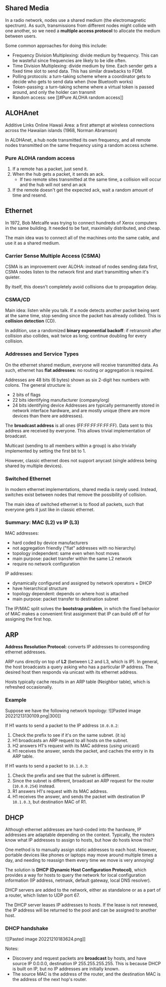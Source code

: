 ## Shared Media
In a radio network, nodes use a shared medium (the electromagnetic spectrum). As such, transmissions from different nodes might collide with one another, so we need a **multiple access protocol** to allocate the medium between users.

Some common approaches for doing this include:
 - Frequency Division Multiplexing: divide medium by frequency. This can be wasteful since frequencies are likely to be idle often.
 - Time Division Multiplexing: divide medium by time. Each sender gets a fixed time slot to send data. This has similar drawbacks to FDM.
 - Polling protocols: a turn-taking scheme where a coordinator gets to decide who gets to send data when (how Bluetooth works)
 - Token-passing: a turn-taking scheme where a virtual token is passed around, and only the holder can transmit
 - Random access: see [[#Pure ALOHA random access]]

## ALOHAnet
Additive Links Online Hawaii Area: a first attempt at wireless connections across the Hawaiian islands (1968, Norman Abramson)

In ALOHAnet, a hub node transmitted its own frequency, and all remote nodes transmitted on the same frequency using a random access scheme.

### Pure ALOHA random access
1. If a remote has a packet, just send it.
2. When the hub gets a packet, it sends an ack.
	- If two remote sites transmitted at the same time, a collision will occur and the hub will not send an ack
3. If the remote doesn't get the expected ack, wait a random amount of time and resend.

## Ethernet
In 1972, Bob Metcalfe was trying to connect hundreds of Xerox computers in the same building. It needed to be fast, maximially distributed, and cheap. 

The main idea was to connect all of the machines onto the same cable, and use it as a shared medium.

### Carrier Sense Multiple Access (CSMA)
CSMA is an improvement over ALOHA: instead of nodes sending data first, CSMA nodes listen to the network first and start transmitting when it's quieter.

By itself, this doesn't completely avoid collisions due to propagation delay.

### CSMA/CD
Main idea: listen while you talk. If a node detects another packet being sent at the same time, stop sending since the packet has already collided. This is **collision detection** (CD).

In addition, use a randomized **binary exponential backoff**: if retransmit after collision also collides, wait twice as long; continue doubling for every collision.

### Addresses and Service Types
On the ethernet shared medium, everyone will receive transmitted data. As such, ethernet has **flat addresses:** no routing or aggregation is required.

Addresses are 48 bits (6 bytes) shown as six 2-digit hex numbers with colons. The general structure is:
 - 2 bits of flags
 - 22 bits identifying manufacturer (company/org)
 - 24 bits identifying device
Addresses are typically permanently stored in network interface hardware, and are mostly unique (there are more devices than there are addresses). 

The **broadcast address** is all ones (FF:FF:FF:FF:FF:FF). Data sent to this address are received by everyone. This allows trivial implementation of broadcast.

Multicast (sending to all members within a group) is also trivially implemented by setting the first bit to 1.

However, classic ethernet does not support anycast (single address being shared by multiple devices).


### Switched Ethernet
In modern ethernet implementations, shared media is rarely used. Instead, switches exist between nodes that remove the possibility of collision. 

The main idea of switched ethernet is to flood all packets, such that everyone gets it just like in classic ethernet.


### Summary: MAC (L2) vs IP (L3)

MAC addresses:
 - hard coded by device manufacturers
 - not aggregation friendly ("flat" addresses with no hierarchy)
 - topology independent: same even when host moves
 - main purpose: packet transfer within the same L2 network
 - require no network configuration

IP addresses:
 - dynamically configured and assigned by network operators + DHCP
 - have hierarchical structure
 - topology dependent: depends on where host is attached
 - main purpose: packet transfer to destination subnet

The IP/MAC split solves the **bootstrap problem**, in which the fixed behavior of MAC makes a convenient first assignment that IP can build off of for assigning the first hop. 

## ARP
**Address Resolution Protocol:** converts IP addresses to corresponding ethernet addresses.

ARP runs directly on top of **L2** (between L2 and L3, which is IP). In general, the host broadcasts a query asking who has a particular IP address. The desired host then responds via unicast with its ethernet address. 

Hosts typically cache results in an ARP table (Neighbor table), which is refreshed occasionally.


### Example
Suppose we have the following network topology:
![[Pasted image 20221213130109.png|300]]

If H1 wants to send a packet to the IP address `10.0.0.2`:
1. Check the prefix to see if it's on the same subnet. (it is)
2. H1 broadcasts an ARP request to all hosts on the subnet.
3. H2 answers H1's request with its MAC address (using unicast)
4. H1 receives the answer, sends the packet, and caches the entry in its ARP table.

If H1 wants to send a packet to `10.1.0.3`:
1. Check the prefix and see that the subnet is different. 
2. Since the subnet is different, broadcast an ARP request for the router (`10.0.0.254`) instead.
3. R1 answers H1's request with its MAC address.
4. H1 receives the answer, and sends the packet with destination IP `10.1.0.3`, but destination MAC of R1.



## DHCP
Although ethernet addresses are hard-coded into the hardware, IP addresses are adaptable depending on the context. Typically, the routers know what IP addresses to assign to hosts, but how do hosts know this?

One method is to manually assign static addresses to each host. However, portable devices like phones or laptops may move around multiple times a day, and needing to reassign them every time we move is very annoying!

The solution is **DHCP (Dynamic Host Configuration Protocol)**, which provides a way for hosts to query the network for local configuration information (IP address, netmask, default gateway, local DNS resolver).

DHCP servers are added to the network, either as standalone or as a part of a router, which listen to UDP port 67.

The DHCP server leases IP addresses to hosts. If the lease is not renewed, the IP address will be returned to the pool and can be assigned to another host.

### DHCP handshake
![[Pasted image 20221210183624.png]]

Notes:
 - Discovery and request packets are **broadcast** by hosts, and have source IP 0.0.0.0, destination IP 255.255.255.255. This is because DHCP is built on IP, but no IP addresses are initially known.
- The source MAC is the address of the router, and the destination MAC is the address of the next hop's router.


